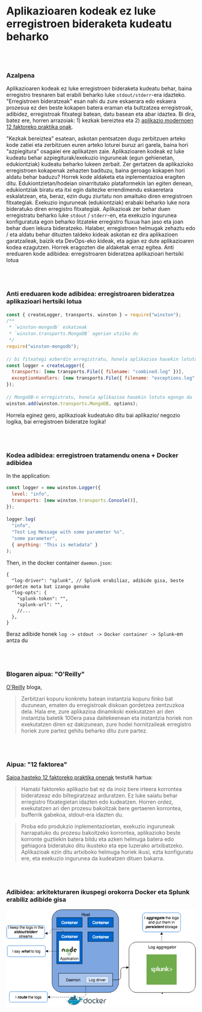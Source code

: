 # Aplikazioaren kodeak ez luke erregistroen bideraketa kudeatu beharko

<br/><br/>

### Azalpena

Aplikazioaren kodeak ez luke erregistroen bideraketa kudeatu behar, baina erregistro tresnaren bat erabili beharko luke `stdout/stderr`-era idazteko. "Erregistroen bideratzeak" esan nahi du zure eskaerara edo eskaera prozesua ez den beste kokapen batera eraman eta bultzatzea erregistroak, adibidez, erregistroak fitxategi batean, datu basean eta abar idaztea. Bi dira, batez ere, horren arrazoiak: 1) kezkak bereiztea eta 2) [aplikazio modernoen 12 faktoreko praktika onak](https://12factor.net/logs).

"Kezkak bereiztea" esatean, askotan pentsatzen dugu zerbitzuen arteko kode zatiei eta zerbitzuen euren arteko loturei buruz ari garela, baina hori "azpiegitura" osagaiei ere aplikatzen zaie. Aplikazioaren kodeak ez luke kudeatu behar azpiegiturak/exekuzio inguruneak (egun gehienetan, edukiontziak) kudeatu beharko lukeen zerbait. Zer gertatzen da aplikazioko erregistroen kokapenak zehazten badituzu, baina geroago kokapen hori aldatu behar baduzu? Horrek kode aldaketa eta inplementazioa eragiten ditu. Edukiontzietan/hodeian oinarritutako plataformekin lan egiten denean, edukiontziak biratu eta itxi egin daitezke errendimendu eskaeretara eskalatzean, eta, beraz, ezin dugu ziurtatu non amaituko diren erregistroen fitxategiak. Exekuzio inguruneak (edukiontziak) erabaki beharko luke nora bideratuko diren erregistro fitxategiak. Aplikazioak zer behar duen erregistratu beharko luke `stdout` / `stderr`-en, eta exekuzio ingurunea konfiguratuta egon beharko litzateke erregistro fluxua han jaso eta joan behar duen lekura bideratzeko. Halaber, erregistroen helmugak zehaztu edo / eta aldatu behar dituzten taldeko kideak askotan ez dira aplikazioen garatzaileak, baizik eta DevOps-eko kideak, eta agian ez dute aplikazioaren kodea ezagutzen. Horrek eragozten die aldaketak erraz egitea.
Anti ereduaren kode adibidea: erregistroaren bideratzea aplikazioari hertsiki lotua

<br/><br/>

### Anti ereduaren kode adibidea: erregistroaren bideratzea aplikazioari hertsiki lotua

```javascript
const { createLogger, transports, winston } = require("winston");
/**
 * `winston-mongodb` eskatzeak
 * `winston.transports.MongoDB` agerian utziko du
 */
require("winston-mongodb");

// bi fitxategi ezberdin erregistratu, honela aplikazioa hauekin lotuta egongo da
const logger = createLogger({
  transports: [new transports.File({ filename: "combined.log" })],
  exceptionHandlers: [new transports.File({ filename: "exceptions.log" })],
});

// MongoDB-n erregistratu, honela aplikazioa hauekin lotuta egongo da
winston.add(winston.transports.MongoDB, options);
```

Horrela eginez gero, aplikazioak kudeatuko ditu bai aplikazio/ negozio logika, bai erregistroen bideratze logika!

<br/><br/>

### Kodea adibidea: erregistroen tratamendu onena + Docker adibidea

In the application:

```javascript
const logger = new winston.Logger({
  level: "info",
  transports: [new winston.transports.Console()],
});

logger.log(
  "info",
  "Test Log Message with some parameter %s",
  "some parameter",
  { anything: "This is metadata" }
);
```

Then, in the docker container `daemon.json`:

```json5
{
  "log-driver": "splunk", // Splunk erabiliaz, adibide gisa, beste gordetze mota bat izango genuke
  "log-opts": {
    "splunk-token": "",
    "splunk-url": "",
    //...
  },
}
```

Beraz adibide honek `log -> stdout -> Docker container -> Splunk`-en antza du

<br/><br/>

### Blogaren aipua: "O'Reilly"

[O'Reilly](https://www.oreilly.com/ideas/a-cloud-native-approach-to-logs) bloga,

> Zerbitzari kopuru konkretu batean instantzia kopuru finko bat duzunean, ematen du erregistroak diskoan gordetzea zentzuzkoa dela. Hala ere, zure aplikazioa dinamikoki exekutatzen ari den instantzia batetik 100era pasa daitekeenean eta instantzia horiek non exekutatzen diren ez dakizunean, zure hodei hornitzaileak erregistro horiek zure partez gehitu beharko ditu zure partez.

<br/><br/>

### Aipua: "12 faktorea"

[Saioa hasteko 12 faktoreko praktika onenak](https://12factor.net/logs) testutik hartua:

> Hamabi faktoreko aplikazio bat ez da inoiz bere irteera korrontea bideratzeaz edo biltegiratzeaz arduratzen. Ez luke saiatu behar erregistro fitxategietan idazten edo kudeatzen. Horren ordez, exekutatzen ari den prozesu bakoitzak bere gertaeren korrontea, bufferrik gabekoa, stdout-era idazten du.

> Proba edo produkzio inplementazioetan, exekuzio inguruneak harrapatuko du prozesu bakoitzeko korrontea, aplikazioko beste korronte guztiekin batera bildu eta azken helmuga batera edo gehiagora bideratuko ditu ikusteko eta epe luzerako artxibatzeko. Aplikazioak ezin ditu artxiboko helmuga horiek ikusi, ezta konfiguratu ere, eta exekuzio ingurunea da kudeatzen dituen bakarra.

<br/><br/>

### Adibidea: arkitekturaren ikuspegi orokorra Docker eta Splunk erabiliz adibide gisa

![alt text](/assets/images/logging-overview.png "Arkitekturaren ikuspegi orokorra")

<br/><br/>
